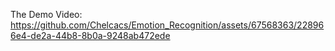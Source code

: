 The Demo Video:
https://github.com/Chelcacs/Emotion_Recognition/assets/67568363/228966e4-de2a-44b8-8b0a-9248ab472ede
